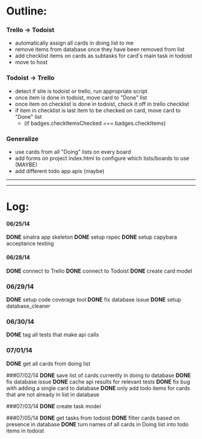 # Outline:

### Trello -> Todoist
- automatically assign all cards in doing list to me
- remove items from database once they have been removed from list
- add checklist items on cards as subtasks for card's main task in todoist
- move to host

### Todoist -> Trello 
- detect if site is todoist or trello, run appropriate script
- once item is done in todoist, move card to "Done" list
- once item on checklist is done in todoist, check it off in trello checklist
- if item in checklist is last item to be checked on card, move card to "Done" list
  - (if badges.checkItemsChecked === badges.checkItems) 

### Generalize 
- use cards from all "Doing" lists on every board
- add forms on project index.html to configure which lists/boards to use (MAYBE)
- add different todo app apis (maybe)


_______________________________________________________________________________
_______________________________________________________________________________

# Log:

#### 06/25/14 
__DONE__ sinatra app skeleton
__DONE__ setup rspec
__DONE__ setup capybara acceptance testing 

#### 06/28/14
__DONE__ connect to Trello
__DONE__ connect to Todoist
__DONE__ create card model

### 06/29/14
__DONE__ setup code coverage tool
__DONE__ fix database issue 
__DONE__ setup database_cleaner

### 06/30/14
__DONE__ tag all tests that make api calls

### 07/01/14
__DONE__ get all cards from doing list

###07/02/14
__DONE__ save list of cards currently in doing to database
__DONE__ fix database issue
__DONE__ cache api results for relevant tests
__DONE__ fix bug with adding a single card to database
__DONE__ only add todo items for cards that are not already in list in database

###07/03/14
__DONE__ create task model

###07/05/14
__DONE__ get tasks from todoist
__DONE__ filter cards based on presence in database
__DONE__ turn names of all cards in Doing list into todo items in todoist 

